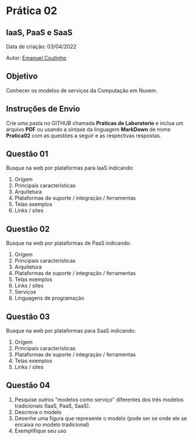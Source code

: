 # Prática 02

## IaaS, PaaS e SaaS

Data de criação: 03/04/2022

Autor: [Emanuel Coutinho](https://github.com/emanuelcoutinho)

## Objetivo
Conhecer os modelos de serviços da Computação em Nuvem.


## Instruções de Envio

Crie uma pasta no GITHUB chamada **Praticas de Laboratorio** e inclua um arquivo **PDF** ou usando a sintaxe da linguagem **MarkDown** de nome **Pratica02** com as questões a seguir e as respectivas respostas.

## Questão 01

Busque na web por plataformas para IaaS indicando:

1. Origem
2. Principais características
3. Arquitetura
4. Plataformas de suporte / integração / ferramentas
5. Telas exemplos
6. Links / sites

## Questão 02

Busque na web por plataformas de PaaS indicando:

1. Origem
2. Principais características
3. Arquitetura
4. Plataformas de suporte / integração / ferramentas
5. Telas exemplos
6. Links / sites
7. Serviços
8. Linguagens de programação

## Questão 03

Busque na web por plataformas para SaaS indicando:

1. Origem
2. Principais características
3. Plataformas de suporte / integração / ferramentas
4. Telas exemplos
5. Links / sites

## Questão 04

1. Pesquise outros "modelos como serviço" diferentes dos três modelos tradicionais (IaaS, PaaS, SaaS).
2. Descreva o modelo
3. Desenhe uma figura que represente o modelo (pode ser se onde ele se encaixa no modelo tradicional)
4. Exemplifique seu uso



